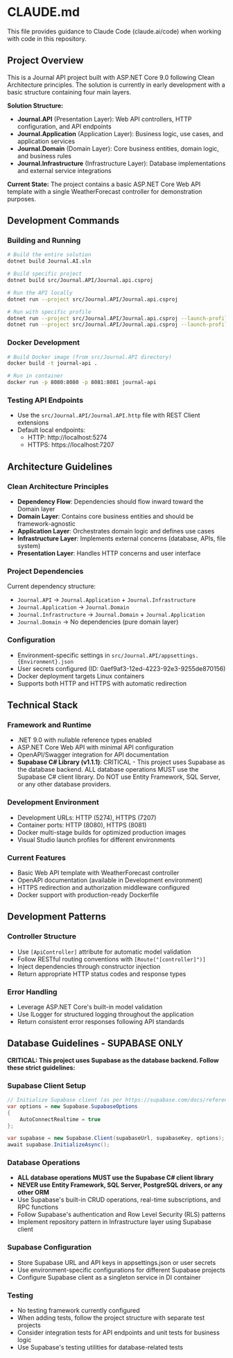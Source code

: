 # CLAUDE.md

This file provides guidance to Claude Code (claude.ai/code) when working with code in this repository.

## Project Overview

This is a Journal API project built with ASP.NET Core 9.0 following Clean Architecture principles. The solution is currently in early development with a basic structure containing four main layers.

**Solution Structure:**
- **Journal.API** (Presentation Layer): Web API controllers, HTTP configuration, and API endpoints
- **Journal.Application** (Application Layer): Business logic, use cases, and application services
- **Journal.Domain** (Domain Layer): Core business entities, domain logic, and business rules  
- **Journal.Infrastructure** (Infrastructure Layer): Database implementations and external service integrations

**Current State:** The project contains a basic ASP.NET Core Web API template with a single WeatherForecast controller for demonstration purposes.

## Development Commands

### Building and Running
```bash
# Build the entire solution
dotnet build Journal.AI.sln

# Build specific project
dotnet build src/Journal.API/Journal.api.csproj

# Run the API locally
dotnet run --project src/Journal.API/Journal.api.csproj

# Run with specific profile
dotnet run --project src/Journal.API/Journal.api.csproj --launch-profile https
dotnet run --project src/Journal.API/Journal.api.csproj --launch-profile http
```

### Docker Development
```bash
# Build Docker image (from src/Journal.API directory)
docker build -t journal-api .

# Run in container
docker run -p 8080:8080 -p 8081:8081 journal-api
```

### Testing API Endpoints
- Use the `src/Journal.API/Journal.API.http` file with REST Client extensions
- Default local endpoints:
  - HTTP: http://localhost:5274
  - HTTPS: https://localhost:7207

## Architecture Guidelines

### Clean Architecture Principles
- **Dependency Flow**: Dependencies should flow inward toward the Domain layer
- **Domain Layer**: Contains core business entities and should be framework-agnostic
- **Application Layer**: Orchestrates domain logic and defines use cases
- **Infrastructure Layer**: Implements external concerns (database, APIs, file system)
- **Presentation Layer**: Handles HTTP concerns and user interface

### Project Dependencies
Current dependency structure:
- `Journal.API` → `Journal.Application` + `Journal.Infrastructure`
- `Journal.Application` → `Journal.Domain`
- `Journal.Infrastructure` → `Journal.Domain` + `Journal.Application`
- `Journal.Domain` → No dependencies (pure domain layer)

### Configuration
- Environment-specific settings in `src/Journal.API/appsettings.{Environment}.json`
- User secrets configured (ID: 0aef9af3-12ed-4223-92e3-9255de870156)
- Docker deployment targets Linux containers
- Supports both HTTP and HTTPS with automatic redirection

## Technical Stack

### Framework and Runtime
- .NET 9.0 with nullable reference types enabled
- ASP.NET Core Web API with minimal API configuration
- OpenAPI/Swagger integration for API documentation
- **Supabase C# Library (v1.1.1)**: CRITICAL - This project uses Supabase as the database backend. ALL database operations MUST use the Supabase C# client library. Do NOT use Entity Framework, SQL Server, or any other database providers.

### Development Environment
- Development URLs: HTTP (5274), HTTPS (7207)
- Container ports: HTTP (8080), HTTPS (8081)
- Docker multi-stage builds for optimized production images
- Visual Studio launch profiles for different environments

### Current Features
- Basic Web API template with WeatherForecast controller
- OpenAPI documentation (available in Development environment)
- HTTPS redirection and authorization middleware configured
- Docker support with production-ready Dockerfile

## Development Patterns

### Controller Structure
- Use `[ApiController]` attribute for automatic model validation
- Follow RESTful routing conventions with `[Route("[controller]")]`
- Inject dependencies through constructor injection
- Return appropriate HTTP status codes and response types

### Error Handling
- Leverage ASP.NET Core's built-in model validation
- Use ILogger for structured logging throughout the application
- Return consistent error responses following API standards

## Database Guidelines - SUPABASE ONLY

**CRITICAL: This project uses Supabase as the database backend. Follow these strict guidelines:**

### Supabase Client Setup
```csharp
// Initialize Supabase client (as per https://supabase.com/docs/reference/csharp/initializing)
var options = new Supabase.SupabaseOptions
{
    AutoConnectRealtime = true
};

var supabase = new Supabase.Client(supabaseUrl, supabaseKey, options);
await supabase.InitializeAsync();
```

### Database Operations
- **ALL database operations MUST use the Supabase C# client library**
- **NEVER use Entity Framework, SQL Server, PostgreSQL drivers, or any other ORM**
- Use Supabase's built-in CRUD operations, real-time subscriptions, and RPC functions
- Follow Supabase's authentication and Row Level Security (RLS) patterns
- Implement repository pattern in Infrastructure layer using Supabase client

### Supabase Configuration
- Store Supabase URL and API keys in appsettings.json or user secrets
- Use environment-specific configurations for different Supabase projects
- Configure Supabase client as a singleton service in DI container

### Testing
- No testing framework currently configured
- When adding tests, follow the project structure with separate test projects
- Consider integration tests for API endpoints and unit tests for business logic
- Use Supabase's testing utilities for database-related tests